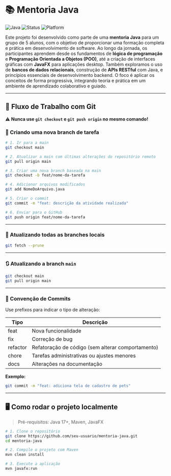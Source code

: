 # 📚 Mentoria Java

![Java](https://img.shields.io/badge/Java-17+-red?logo=java&logoColor=white)
![Status](https://img.shields.io/badge/build-passing-brightgreen)
![Platform](https://img.shields.io/badge/platform-desktop-blue)

Este projeto foi desenvolvido como parte de uma **mentoria Java** para um grupo de 5 alunos, com o objetivo de proporcionar uma formação completa e prática em desenvolvimento de software. Ao longo da jornada, os participantes aprendem desde os fundamentos de **lógica de programação** e **Programação Orientada a Objetos (POO)**, até a criação de interfaces gráficas com **JavaFX** para aplicações desktop. Também exploramos o uso de **bancos de dados relacionais**, construção de **APIs RESTful** com Java, e princípios essenciais de desenvolvimento backend. O foco é aplicar os conceitos de forma progressiva, integrando teoria e prática em um ambiente de aprendizado colaborativo e guiado.

---

## 🚀 Fluxo de Trabalho com Git

⚠️ **Nunca use `git checkout` e `git push origin` no mesmo comando!**

### 📌 Criando uma nova branch de tarefa

```bash
# 1. Ir para a main
git checkout main

# 2. Atualizar a main com últimas alterações do repositório remoto
git pull origin main

# 3. Criar uma nova branch baseada na main
git checkout -b feat/nome-da-tarefa

# 4. Adicionar arquivos modificados
git add NomeDoArquivo.java

# 5. Criar o commit
git commit -m "feat: descrição da atividade realizada"

# 6. Enviar para o GitHub
git push origin feat/nome-da-tarefa
```

---

### 🔄 Atualizando todas as branches locais

```bash
git fetch --prune
```

---

### 🔃 Atualizando a branch `main`

```bash
git checkout main
git pull origin main
```

---

### 📝 Convenção de Commits

Use prefixos para indicar o tipo de alteração:

| Tipo      | Descrição                                 |
|-----------|-------------------------------------------|
| feat      | Nova funcionalidade                       |
| fix       | Correção de bug                           |
| refactor  | Refatoração de código (sem alterar comportamento) |
| chore     | Tarefas administrativas ou ajustes menores |
| docs      | Alterações na documentação                |

**Exemplo:**

```bash
git commit -m "feat: adiciona tela de cadastro de pets"
```

---

## 🖥️ Como rodar o projeto localmente

> Pré-requisitos: Java 17+, Maven, JavaFX

```bash
# 1. Clone o repositório
git clone https://github.com/seu-usuario/mentoria-java.git
cd mentoria-java

# 2. Compile o projeto com Maven
mvn clean install

# 3. Execute a aplicação
mvn javafx:run
```
